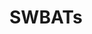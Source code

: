 # SWBATs

<!-- * instantiate and call methods from a class -->
<!-- * extend a class -->
<!-- * destructure an object -->
<!-- * spread an array -->
<!-- * understand variable name key assignment -->
<!-- * use `Object.assign()` to reduce objects
* `forEach()`, a manual filter, `filter()`, and `map()` -->
<!-- * binding and arrow functions -->
<!-- * Identify functions as objects. In particular, they will be able to: -->
  <!-- * Assign functions to variables -->
  <!-- * Pass functions as arguments to functions -->
<!-- * Return functions inside functions -->
<!-- * Write functions in both the traditional and arrow syntaxes -->
<!-- * Explain what an IIFEs is and why one might use it -->